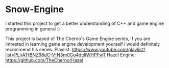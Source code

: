 # Snow-Engine

I started this project to get a better understanding of C++ and game engine programming in general :)

This project is based of The Cherno's Game Engine series, if you are intrested in learning game engine development yourself i would definitely recommend his series. 
Playlist: https://www.youtube.com/playlist?list=PLlrATfBNZ98dC-V-N3m0Go4deliWHPFwT
Hazel Engine: https://github.com/TheCherno/Hazel
